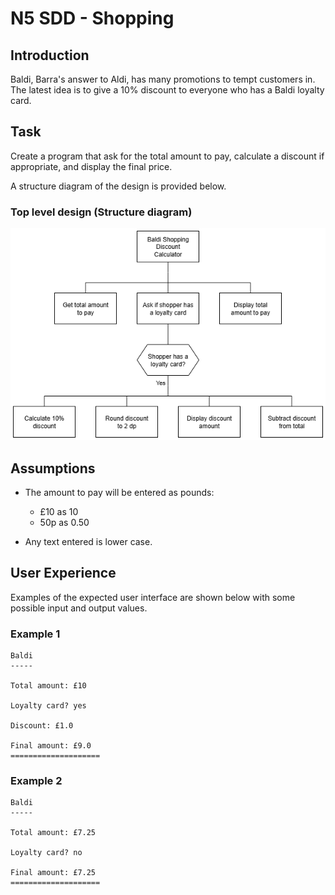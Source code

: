 # N5 SDD - Shopping 


## Introduction

Baldi, Barra's answer to Aldi, has many promotions to tempt customers in.
The latest idea is to give a 10% discount to everyone who has a Baldi loyalty card.


## Task

Create a program that ask for the total amount to pay, calculate a discount if appropriate, and display the final price.

A structure diagram of the design is provided below.


### Top level design (Structure diagram)

![Diagram](assets/sd1.png)


## Assumptions

- The amount to pay will be entered as pounds:

	- £10 as 10
	- 50p as 0.50

- Any text entered is lower case.


## User Experience

Examples of the expected user interface are shown below with some possible input and output values.


### Example 1
```
Baldi
-----

Total amount: £10

Loyalty card? yes

Discount: £1.0

Final amount: £9.0
====================
```


### Example 2
```
Baldi
-----

Total amount: £7.25

Loyalty card? no

Final amount: £7.25
====================
```
